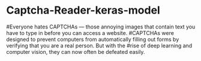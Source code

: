 # Captcha-Reader-keras-model

#Everyone hates CAPTCHAs — those annoying images that contain text you have to type in before you can access a website.
#CAPTCHAs were designed to prevent computers from automatically filling out forms by verifying that you are a real person. But with the #rise of deep learning and computer vision, they can now often be defeated easily.

